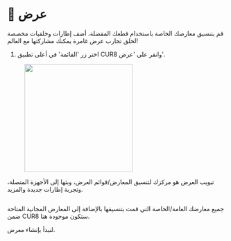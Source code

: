 # 🎇 عرض

قم بتنسيق معارضك الخاصة باستخدام قطعك المفضلة، أضف إطارات وخلفيات مخصصة لخلق تجارب عرض غامرة يمكنك مشاركتها مع العالم!

1. اختر زر 'القائمة' في أعلى تطبيق CUR8 وانقر على 'عرض'.

<figure><img src="../../.gitbook/assets/Screenshot 2025-01-13 at 13.25.10.png" alt="" width="249"><figcaption></figcaption></figure>

تبويب العرض هو مركزك لتنسيق المعارض/قوائم العرض، وبثها إلى الأجهزة المتصلة، وتجربة إطارات جديدة والمزيد.

<figure><img src="../../.gitbook/assets/Screenshot 2025-01-03 at 10.50.08.png" alt=""><figcaption></figcaption></figure>

جميع معارضك العامة/الخاصة التي قمت بتنسيقها بالإضافة إلى المعارض المجانية المتاحة ضمن CUR8 ستكون موجودة هنا.

لنبدأ بإنشاء معرض.